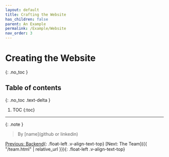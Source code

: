 ```yaml
---
layout: default
title: Crafting the Website
has_children: false
parent: An Example
permalink: /Example/Website
nav_order: 3
---
```


# Creating the Website
{: .no_toc }

## Table of contents
{: .no_toc .text-delta }

1. TOC
{:toc}

---

{: .note }
> By [name](github or linkedin)

[Previous: Backend](Backend){: .float-left .v-align-text-top}
[Next: The Team]({{ "/team.html" | relative_url }}){: .float-left .v-align-text-top}